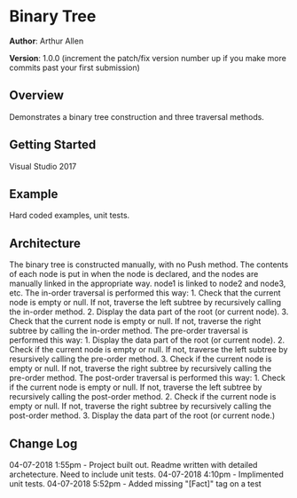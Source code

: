 # Binary Tree

**Author**: Arthur Allen

**Version**: 1.0.0 (increment the patch/fix version number up if you make more commits past your first submission)

## Overview
<!-- Provide a high level overview of what this application is and why you are building it, beyond the fact that it's an assignment for a Code Fellows 401 class. (i.e. What's your problem domain?) -->
Demonstrates a binary tree construction and three traversal methods.

## Getting Started
<!-- What are the steps that a user must take in order to build this app on their own machine and get it running? -->
Visual Studio 2017

## Example
<!-- Show them what looks like and how to use the application.  -->
Hard coded examples, unit tests.

## Architecture
<!-- Provide a detailed description of the application design. What technologies (languages, libraries, etc) you're using, and any other relevant design information. -->
The binary tree is constructed manually, with no Push method.  The contents of each node is put in when the node is declared, and the nodes are manually linked in the appropriate way. node1 is linked to node2 and node3, etc.
The in-order traversal is performed this way: 1. Check that the current node is empty or null. If not, traverse the left subtree by recursively calling the in-order method. 2. Display the data part of the root (or current node). 3. Check that the current node is empty or null.  If not, traverse the right subtree by calling the in-order method.
The pre-order traversal is performed this way: 1. Display the data part of the root (or current node). 2. Check if the current node is empty or null.  If not, traverse the left subtree by resursively calling the pre-order method. 3. Check if the current node is empty or null.  If not, traverse the right subtree by recursively calling the pre-order method.
The post-order traversal is performed this way: 1. Check if the current node is empty or null.  If not, traverse the left subtree by recursively calling the post-order method. 2. Check if the current node is empty or null.  If not, traverse the right subtree by recursively calling the post-order method. 3. Display the data part of the root (or current node.)

## Change Log
<!-- Use this are to document the iterative changes made to your application as each feature is successfully implemented. Use time stamps. Here's an example:

01-01-2001 4:59pm - Added functionality to add and delete some things. -->
04-07-2018 1:55pm - Project built out.  Readme written with detailed archetecture.  Need to include unit tests.
04-07-2018 4:10pm - Implimented unit tests.
04-07-2018 5:52pm - Added missing "[Fact]" tag on a test